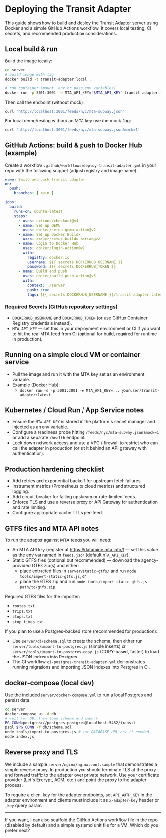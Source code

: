 # Deploying the Transit Adapter

This guide shows how to build and deploy the Transit Adapter server using Docker and a simple GitHub Actions workflow. It covers local testing, CI secrets, and recommended production considerations.

## Local build & run

Build the image locally:

```bash
cd server
# build image with tag
docker build -t transit-adapter:local .

# run container (mount .env or pass env variables)
docker run -p 3001:3001 -e MTA_API_KEY="$MTA_API_KEY" transit-adapter:local
```

Then call the endpoint (without mock):

```bash
curl 'http://localhost:3001/feeds/nyc/mta-subway.json'
```

For local demo/testing without an MTA key use the mock flag:

```bash
curl 'http://localhost:3001/feeds/nyc/mta-subway.json?mock=1'
```

## GitHub Actions: build & push to Docker Hub (example)

Create a workflow `.github/workflows/deploy-transit-adapter.yml` in your repo with the following snippet (adjust registry and image name):

```yaml
name: Build and push transit adapter
on:
  push:
    branches: [ main ]

jobs:
  build:
    runs-on: ubuntu-latest
    steps:
      - uses: actions/checkout@v4
      - name: Set up QEMU
        uses: docker/setup-qemu-action@v2
      - name: Set up Docker Buildx
        uses: docker/setup-buildx-action@v2
      - name: Login to Docker Hub
        uses: docker/login-action@v2
        with:
          registry: docker.io
          username: ${{ secrets.DOCKERHUB_USERNAME }}
          password: ${{ secrets.DOCKERHUB_TOKEN }}
      - name: Build and push
        uses: docker/build-push-action@v5
        with:
          context: ./server
          push: true
          tags: ${{ secrets.DOCKERHUB_USERNAME }}/transit-adapter:latest
```

### Required Secrets (GitHub repository settings)

- `DOCKERHUB_USERNAME` and `DOCKERHUB_TOKEN` (or use GitHub Container Registry credentials instead).
- `MTA_API_KEY` — set this in your deployment environment or CI if you want to hit the real MTA feed from CI (optional for build, required for runtime in production).

## Running on a simple cloud VM or container service

- Pull the image and run it with the MTA key set as an environment variable.
- Example (Docker Hub):
  - `docker run -d -p 3001:3001 -e MTA_API_KEY=... youruser/transit-adapter:latest`

## Kubernetes / Cloud Run / App Service notes

- Ensure the `MTA_API_KEY` is stored in the platform's secret manager and injected as an env variable.
- Configure a readiness probe hitting `/feeds/nyc/mta-subway.json?mock=1` or add a separate `/health` endpoint.
- Lock down network access and use a VPC / firewall to restrict who can call the adapter in production (or sit it behind an API gateway with authentication).

## Production hardening checklist

- Add retries and exponential backoff for upstream fetch failures.
- Instrument metrics (Prometheus or cloud metrics) and structured logging.
- Add circuit breaker for failing upstream or rate-limited feeds.
- Enforce TLS and use a reverse proxy or API Gateway for authentication and rate limiting.
- Configure appropriate cache TTLs per-feed.

## GTFS files and MTA API notes

To run the adapter against MTA feeds you will need:

- An MTA API key (register at https://datamine.mta.info/) — set this value as the env var named in `feeds.json` (default `MTA_API_KEY`).
- Static GTFS files (optional but recommended) — download the agency-provided GTFS zip(s) and either:
  - place extracted files in `server/static-gtfs/` and run `node tools/import-static-gtfs.js`, or
  - place the GTFS zip and run `node tools/import-static-gtfs.js path/to/gtfs.zip`.

Required GTFS files for the importer:
- `routes.txt`
- `trips.txt`
- `stops.txt`
- `stop_times.txt`

If you plan to use a Postgres-backed store (recommended for production):
- Use `server/db/schema.sql` to create the schema, then either run `server/tools/import-to-postgres.js` (simple inserts) or `server/tools/import-to-postgres-copy.js` (COPY-based, faster) to load the JSON indexes into Postgres.
- The CI workflow `ci-postgres-transit-adapter.yml` demonstrates running migrations and importing JSON indexes into Postgres in CI.

## docker-compose (local dev)

Use the included `server/docker-compose.yml` to run a local Postgres and persist data:

```bash
cd server
docker-compose up -d db
# wait for DB, then load schema and import
PG_CONN=postgres://postgres:postgres@localhost:5432/transit
psql $PG_CONN -f db/schema.sql
node tools/import-to-postgres.js # set DATABASE_URL env if needed
node index.js
```

## Reverse proxy and TLS

We include a sample `server/nginx/nginx.conf.sample` that demonstrates a simple reverse proxy. In production you should terminate TLS at the proxy and forward traffic to the adapter over private network. Use your certificate provider (Let's Encrypt, ACM, etc.) and point the proxy to the adapter process.

To require a client key for the adapter endpoints, set `API_AUTH_KEY` in the adapter environment and clients must include it as `x-adapter-key` header or `_key` query param.


---
If you want, I can also scaffold the GitHub Actions workflow file in the repo (disabled by default) and a simple systemd unit file for a VM. Which do you prefer next?
